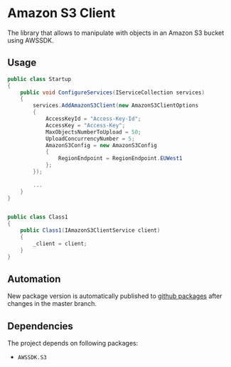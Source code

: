 # Amazon S3 Client

The library that allows to manipulate with objects in an Amazon S3 bucket using AWSSDK.


## Usage
```csharp
public class Startup
{
    public void ConfigureServices(IServiceCollection services)
    {
        services.AddAmazonS3Client(new AmazonS3ClientOptions
        {
            AccessKeyId = "Access-Key-Id";
            AccessKey = "Access-Key";
            MaxObjectsNumberToUpload = 50;
            UploadConcurrencyNumber = 5;
            AmazonS3Config = new AmazonS3Config
            {
                RegionEndpoint = RegionEndpoint.EUWest1
            };
        });
        
        ...
    }
}


public class Class1
{
    public Class1(IAmazonS3ClientService client)
    {
        _client = client;
    }
}
```


## Automation

New package version is automatically published to [github packages](https://github.com/features/packages) after changes in the master branch.


## Dependencies

The project depends on following packages: 
* `AWSSDK.S3`
